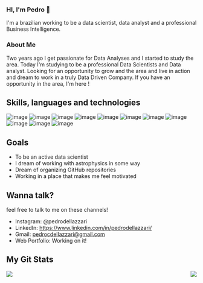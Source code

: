 ### HI, I'm Pedro :vulcan_salute:

I'm a brazilian working to be a data scientist, data analyst and a professional Business Intelligence.

### About Me

Two years ago I get passionate for Data Analyses and I started to study the area. Today I'm studying to be a professional Data Scientists and Data analyst. Looking for an opportunity to grow and the area and live in action and dream to work in a truly Data Driven Company. 
If you have an opportunity in the area, I'm here !


## Skills, languages and technologies
![image](https://img.shields.io/badge/Python-FFD43B?style=for-the-badge&logo=python&logoColor=darkgreen) ![image](https://img.shields.io/badge/MySQL-00000F?style=for-the-badge&logo=mysql&logoColor=white) ![image](https://img.shields.io/badge/SQLite-07405E?style=for-the-badge&logo=sqlite&logoColor=white) ![image](https://img.shields.io/badge/Jupyter-F37626.svg?&style=for-the-badge&logo=Jupyter&logoColor=white) ![image](https://img.shields.io/badge/PowerBI-F2C811?style=for-the-badge&logo=Power%20BI&logoColor=white) ![image](https://img.shields.io/badge/Selenium-43B02A?style=for-the-badge&logo=Selenium&logoColor=white) ![image](https://img.shields.io/badge/Google%20Analytics-E37400?style=for-the-badge&logo=google%20analytics&logoColor=white) ![image](https://img.shields.io/badge/Visual_Studio_Code-0078D4?style=for-the-badge&logo=visual%20studio%20code&logoColor=white) ![image](https://img.shields.io/badge/PyCharm-000000.svg?&style=for-the-badge&logo=PyCharm&logoColor=white) ![image](https://img.shields.io/badge/Microsoft_Excel-217346?style=for-the-badge&logo=microsoft-excel&logoColor=white) ![image](https://img.shields.io/badge/Adobe%20XD-FF61F6?style=for-the-badge&logo=Adobe%20XD&logoColor=white)       

## Goals
- To be an active data scientist
- I dream of working with astrophysics in some way
- Dream of organizing GitHub repositories
- Working in a place that makes me feel motivated

## Wanna talk?
feel free to talk to me on these channels!
- Instagram: @pedrodellazzari
- LinkedIn: https://www.linkedin.com/in/pedrodellazzari/
- Gmail: pedrocdellazzari@gmail.com
- Web Portfolio: Working on it! 

## My Git Stats

<a href="https://github.com/anuraghazra/github-readme-stats">
  <img align="left" src="https://github-readme-stats.vercel.app/api?username=Pedro-Dellazzari&show_icons=true&theme=dracula" />
</a>
<a href="https://github.com/anuraghazra/convoychat">
  <img align="right" src="https://github-readme-stats.vercel.app/api/top-langs/?username=Pedro-Dellazzari&layout=compact&theme=dracula" />
</a>


